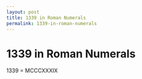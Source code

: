 ```yaml
---
layout: post
title: 1339 in Roman Numerals
permalink: 1339-in-roman-numerals
---
```


# 1339 in Roman Numerals

1339 = MCCCXXXIX
